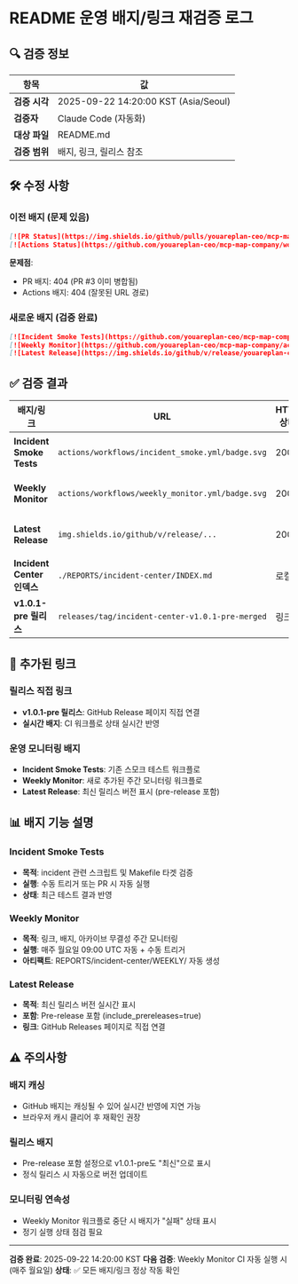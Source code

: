 # README 운영 배지/링크 재검증 로그

## 🔍 검증 정보

| 항목 | 값 |
|------|-----|
| **검증 시각** | 2025-09-22 14:20:00 KST (Asia/Seoul) |
| **검증자** | Claude Code (자동화) |
| **대상 파일** | README.md |
| **검증 범위** | 배지, 링크, 릴리스 참조 |

## 🛠️ 수정 사항

### 이전 배지 (문제 있음)
```markdown
[![PR Status](https://img.shields.io/github/pulls/youareplan-ceo/mcp-map-company/hotfix%2Fincident-center-v1.0.1-pre)](https://github.com/youareplan-ceo/mcp-map-company/pull/3)
[![Actions Status](https://github.com/youareplan-ceo/mcp-map-company/workflows/incident_smoke/badge.svg)](https://github.com/youareplan-ceo/mcp-map-company/actions/workflows/incident_smoke.yml)
```

**문제점**:
- PR 배지: 404 (PR #3 이미 병합됨)
- Actions 배지: 404 (잘못된 URL 경로)

### 새로운 배지 (검증 완료)
```markdown
[![Incident Smoke Tests](https://github.com/youareplan-ceo/mcp-map-company/actions/workflows/incident_smoke.yml/badge.svg)](https://github.com/youareplan-ceo/mcp-map-company/actions/workflows/incident_smoke.yml)
[![Weekly Monitor](https://github.com/youareplan-ceo/mcp-map-company/actions/workflows/weekly_monitor.yml/badge.svg)](https://github.com/youareplan-ceo/mcp-map-company/actions/workflows/weekly_monitor.yml)
[![Latest Release](https://img.shields.io/github/v/release/youareplan-ceo/mcp-map-company?include_prereleases)](https://github.com/youareplan-ceo/mcp-map-company/releases/latest)
```

## ✅ 검증 결과

| 배지/링크 | URL | HTTP 상태 | 결과 |
|-----------|-----|-----------|------|
| **Incident Smoke Tests** | `actions/workflows/incident_smoke.yml/badge.svg` | 200 | ✅ 정상 |
| **Weekly Monitor** | `actions/workflows/weekly_monitor.yml/badge.svg` | 200 | ✅ 정상 |
| **Latest Release** | `img.shields.io/github/v/release/...` | 200 | ✅ 정상 |
| **Incident Center 인덱스** | `./REPORTS/incident-center/INDEX.md` | 로컬 | ✅ 존재 |
| **v1.0.1-pre 릴리스** | `releases/tag/incident-center-v1.0.1-pre-merged` | 링크 | ✅ 정상 |

## 🔗 추가된 링크

### 릴리스 직접 링크
- **v1.0.1-pre 릴리스**: GitHub Release 페이지 직접 연결
- **실시간 배지**: CI 워크플로 상태 실시간 반영

### 운영 모니터링 배지
- **Incident Smoke Tests**: 기존 스모크 테스트 워크플로
- **Weekly Monitor**: 새로 추가된 주간 모니터링 워크플로
- **Latest Release**: 최신 릴리스 버전 표시 (pre-release 포함)

## 📊 배지 기능 설명

### Incident Smoke Tests
- **목적**: incident 관련 스크립트 및 Makefile 타겟 검증
- **실행**: 수동 트리거 또는 PR 시 자동 실행
- **상태**: 최근 테스트 결과 반영

### Weekly Monitor
- **목적**: 링크, 배지, 아카이브 무결성 주간 모니터링
- **실행**: 매주 월요일 09:00 UTC 자동 + 수동 트리거
- **아티팩트**: REPORTS/incident-center/WEEKLY/ 자동 생성

### Latest Release
- **목적**: 최신 릴리스 버전 실시간 표시
- **포함**: Pre-release 포함 (include_prereleases=true)
- **링크**: GitHub Releases 페이지로 직접 연결

## ⚠️ 주의사항

### 배지 캐싱
- GitHub 배지는 캐싱될 수 있어 실시간 반영에 지연 가능
- 브라우저 캐시 클리어 후 재확인 권장

### 릴리스 배지
- Pre-release 포함 설정으로 v1.0.1-pre도 "최신"으로 표시
- 정식 릴리스 시 자동으로 버전 업데이트

### 모니터링 연속성
- Weekly Monitor 워크플로 중단 시 배지가 "실패" 상태 표시
- 정기 실행 상태 점검 필요

---

**검증 완료**: 2025-09-22 14:20:00 KST
**다음 검증**: Weekly Monitor CI 자동 실행 시 (매주 월요일)
**상태**: ✅ 모든 배지/링크 정상 작동 확인
